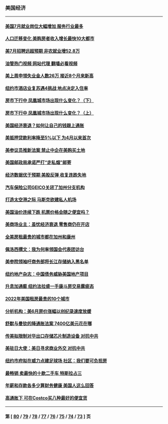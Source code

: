 ### 美国经济
---
#### [美国7月就业岗位大幅增加 服务行业最多](../../pages/ncid1078158/n13796775.md?08061645) 
#### [人口迁移变化 美购房者收入增长最快10大都市](../../pages/ncid1078158/n13796768.md?08061645) 
#### [美7月招聘远超预期 非农就业增52.8万](../../pages/ncid1078158/n13796471.md?08061645) 
#### [油管热门视频 网站代理 翻墙必看视频](http://209.222.30.114:81/youtube.html?08061645)
#### [美上周申领失业金人数26万 接近8个月来新高](../../pages/ncid1078158/n13795712.md?08061645) 
#### [纽约市酒店业复苏遇4挑战 地点决定入住率](../../pages/ncid1078158/n13796063.md?08061645) 
#### [房市下行中 凤凰城市场出现什么变化？（下）](../../pages/ncid1078158/n13796118.md?08061645) 
#### [房市下行中 凤凰城市场出现什么变化？（上）](../../pages/ncid1078158/n13796041.md?08061645) 
#### [美国经济衰退？如何让自己的钱跟上通胀](../../pages/ncid1078158/n13795899.md?08061645) 
#### [美抵押贷款利率降至5%以下 为4月以来首次](../../pages/ncid1078158/n13795781.md?08061645) 
#### [美参议员推新法案 禁止中企在美购买土地](../../pages/ncid1078158/n13795626.md?08061645) 
#### [美国邮政局承诺严打“走私烟”邮寄](../../pages/ncid1078158/n13795179.md?08061645) 
#### [经济数据优于预期 美股反弹 收复连跌失地](../../pages/ncid1078158/n13795007.md?08061645) 
#### [汽车保险公司GEICO关闭了加州分支机构](../../pages/ncid1078158/n13795050.md?08061645) 
#### [打造太空港之际 马斯克欲建私人机场](../../pages/ncid1078158/n13794890.md?08061645) 
#### [美国油价连续下跌 机票价格会随之便宜吗？](../../pages/ncid1078158/n13794895.md?08061645) 
#### [美商场业主：虽忧经济衰退 零售商仍在开店](../../pages/ncid1078158/n13794313.md?08061645) 
#### [全美房租最贵的城市都在加州和康州](../../pages/ncid1078158/n13794200.md?08061645) 
#### [佩洛西撰文：我为何率领国会代表团访台](../../pages/ncid1078158/n13794094.md?08061645) 
#### [美参院领袖吁商务部将长江存储纳入黑名单](../../pages/ncid1078158/n13793994.md?08061645) 
#### [纽约地产杂志：中国债务威胁美国地产项目](../../pages/ncid1078158/n13793660.md?08061645) 
#### [升息加通膨 纽约法拉盛一手康斗房交易露疲态](../../pages/ncid1078158/n13793663.md?08061645) 
#### [2022年美国租房最贵的10个城市](../../pages/ncid1078158/n13793563.md?08061645) 
#### [分析机构：美6月房价涨幅以创纪录速度放缓](../../pages/ncid1078158/n13793431.md?08061645) 
#### [舒默与曼钦的降通胀法案 7400亿美元花在哪](../../pages/ncid1078158/n13793348.md?08061645) 
#### [传美拟限制对华出口存储芯片制造设备 对抗中共](../../pages/ncid1078158/n13793310.md?08061645) 
#### [美驻日大使：美日寻求商业外交 对抗中共](../../pages/ncid1078158/n13793212.md?08061645) 
#### [纽约市府拟在威力点建足球场 社区：我们要可负担房](../../pages/ncid1078158/n13793001.md?08061645) 
#### [最畅销 卖最快的十款二手车 特斯拉占三](../../pages/ncid1078158/n13790480.md?08061645) 
#### [年薪和存款各多少算财务健康 美国人这么回答](../../pages/ncid1078158/n13791305.md?08061645) 
#### [高通胀下 可在Costco买八种最好的便宜货](../../pages/ncid1078158/n13786687.md?08061645) 

---
#### 第 [ [80](./80.md?08061645) / [79](./79.md?08061645) / [78](./78.md?08061645) / [77](./77.md?08061645) / [76](./76.md?08061645) / [75](./75.md?08061645) / [74](./74.md?08061645) / [73](./73.md?08061645) ] 页
